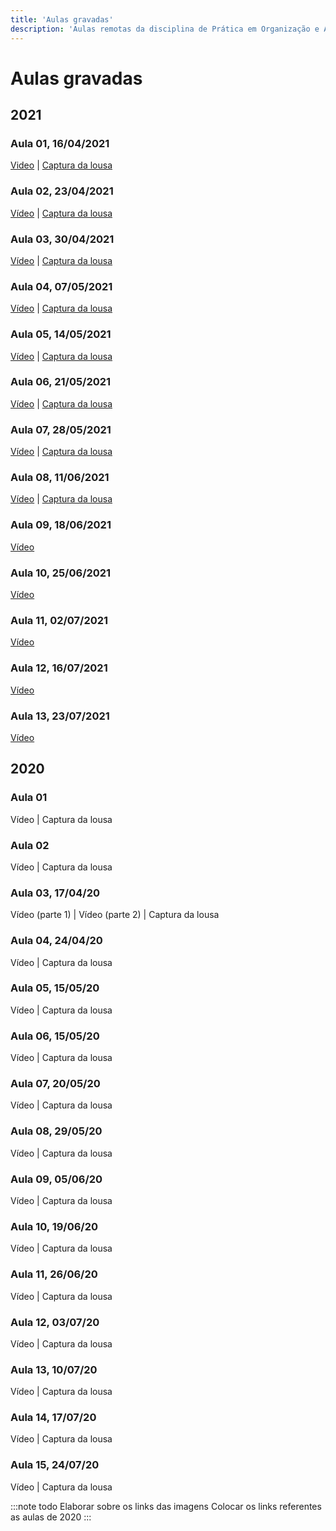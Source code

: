 ```yaml
---
title: 'Aulas gravadas'
description: 'Aulas remotas da disciplina de Prática em Organização e Arquitetura de Computadores'
---
```


# Aulas gravadas

## 2021
### Aula 01, 16/04/2021

[Video](https://drive.google.com/file/d/1Bgw7v4G2tcryxD6RC8bhKQfjIoB7jpKu/view?usp=sharing) | [Captura da lousa](https://gitlab.com/simoesusp/disciplinas/-/raw/master/SSC0119-Pratica-em-Organizacao-de-Computadores/MaterialAulasDistancia/2021/LabOrgA01.png?ref_type=heads&inline=false)

### Aula 02, 23/04/2021

[Vídeo](https://drive.google.com/file/d/17kQHaB83eE9A-oUNBYiPEWSçCe-TGzH0F/view?usp=sharing) | [Captura da lousa](https://gitlab.com/simoesusp/disciplinas/-/raw/master/SSC0119-Pratica-em-Organizacao-de-Computadores/MaterialAulasDistancia/2021/LabOrgA02.png?ref_type=heads&inline=false)

### Aula 03, 30/04/2021

[Vídeo](https://drive.google.com/file/d/1JW5gZ4LY6g-pu0K_WHYNMj-AMJrH00y2/view?usp=sharing) | [Captura da lousa](https://gitlab.com/simoesusp/disciplinas/-/raw/master/SSC0119-Pratica-em-Organizacao-de-Computadores/MaterialAulasDistancia/2021/LabOrgA03.svg?ref_type=heads&inline=false)


### Aula 04, 07/05/2021

[Vídeo](https://drive.google.com/file/d/1FX5-CeRvyuZwyf0XcUx6uek84lua1TvW/view?usp=sharing) | [Captura da lousa](https://gitlab.com/simoesusp/disciplinas/-/raw/master/SSC0119-Pratica-em-Organizacao-de-Computadores/MaterialAulasDistancia/2021/LabOrgA04.svg?ref_type=heads&inline=false)

### Aula 05, 14/05/2021

[Vídeo](https://drive.google.com/file/d/1TrbT_Sef5_9rWwrpavi8hfBN83UMoyR-/view?usp=sharing) | [Captura da lousa](https://gitlab.com/simoesusp/disciplinas/-/raw/master/SSC0119-Pratica-em-Organizacao-de-Computadores/MaterialAulasDistancia/2021/LabOrgA05.svg?ref_type=heads&inline=false)
### Aula 06, 21/05/2021

[Vídeo](https://drive.google.com/file/d/1TrbT_Sef5_9rWwrpavi8hfBN83UMoyR-/view?usp=sharing) | [Captura da lousa](https://gitlab.com/simoesusp/disciplinas/-/raw/master/SSC0119-Pratica-em-Organizacao-de-Computadores/MaterialAulasDistancia/2021/LabOrgA06.svg?ref_type=heads&inline=false)
### Aula 07, 28/05/2021

[Vídeo](https://drive.google.com/file/d/1eatRDyZWmGQD4X9kU_51daoYY3k2DFyC/view?usp=sharing) | [Captura da lousa](https://gitlab.com/simoesusp/disciplinas/-/raw/master/SSC0119-Pratica-em-Organizacao-de-Computadores/MaterialAulasDistancia/2021/LabOrgA07.svg?ref_type=heads&inline=false)

### Aula 08, 11/06/2021

[Vídeo](https://drive.google.com/file/d/1ftWsAGOG_uY9l64u7407kzICY-u7Ybjg/view?usp=sharing) | [Captura da lousa](https://gitlab.com/simoesusp/disciplinas/-/raw/master/SSC0119-Pratica-em-Organizacao-de-Computadores/MaterialAulasDistancia/2021/LabOrgA08.svg?ref_type=heads&inline=false)

### Aula 09, 18/06/2021

[Vídeo](https://drive.google.com/file/d/1YjKzjqStwjoHxIE-UtzQX7TN5EqnMrPG/view?usp=sharing)

### Aula 10, 25/06/2021

[Vídeo](https://drive.google.com/file/d/1-ROJ5zd_Q7RW9JMTMpDJBfYvYnBR_hvu/view?usp=sharing)

### Aula 11, 02/07/2021

[Vídeo](https://drive.google.com/file/d/1z-l5Y1GSaMI5NOEYTJ6G2U0CF1QZd78r/view?usp=sharing)

### Aula 12, 16/07/2021

[Vídeo](https://drive.google.com/file/d/14ZiytkSHrAstb9RCMEou6-iPvk4WH4sO/view?usp=sharing)

### Aula 13, 23/07/2021

[Vídeo](https://drive.google.com/file/d/11XQJg0GTxt1rD-U3pm_W6x2txzQuIl-z/view?usp=sharing)

## 2020

### Aula 01

Vídeo | Captura da lousa

### Aula 02

Vídeo | Captura da lousa
### Aula 03, 17/04/20

Vídeo (parte 1) | Vídeo (parte 2) | Captura da lousa
### Aula 04, 24/04/20

Vídeo | Captura da lousa
### Aula 05, 15/05/20

Vídeo | Captura da lousa
### Aula 06, 15/05/20

Vídeo | Captura da lousa
### Aula 07, 20/05/20

Vídeo | Captura da lousa
### Aula 08, 29/05/20

Vídeo | Captura da lousa
### Aula 09, 05/06/20

Vídeo | Captura da lousa
### Aula 10, 19/06/20

Vídeo | Captura da lousa
### Aula 11, 26/06/20

Vídeo | Captura da lousa
### Aula 12, 03/07/20

Vídeo | Captura da lousa
### Aula 13, 10/07/20

Vídeo | Captura da lousa
### Aula 14, 17/07/20

Vídeo | Captura da lousa

### Aula 15, 24/07/20

Vídeo | Captura da lousa

:::note todo
Elaborar sobre os links das imagens
Colocar os links referentes as aulas de 2020
:::

